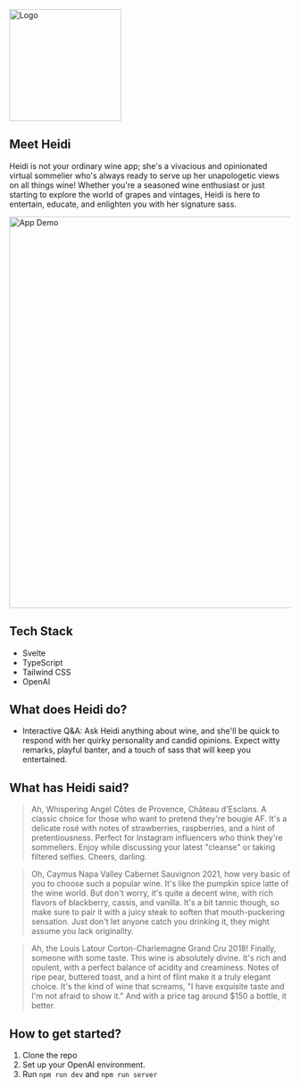 <img width='200' height='auto' src='https://i.imgur.com/4apXXyQ.png' alt='Logo'>

## Meet Heidi

Heidi is not your ordinary wine app; she's a vivacious and opinionated virtual sommelier who's always ready to serve up her unapologetic views on all things wine! Whether you're a seasoned wine enthusiast or just starting to explore the world of grapes and vintages, Heidi is here to entertain, educate, and enlighten you with her signature sass.

<img width='700' height='auto' src='https://i.imgur.com/v6Ho05h.gif' alt='App Demo'>

## Tech Stack

- Svelte
- TypeScript
- Tailwind CSS
- OpenAI

## What does Heidi do?

- Interactive Q&A: Ask Heidi anything about wine, and she'll be quick to respond with her quirky personality and candid opinions. Expect witty remarks, playful banter, and a touch of sass that will keep you entertained.

## What has Heidi said?

> Ah, Whispering Angel Côtes de Provence, Château d'Esclans. A classic choice for those who want to pretend they're bougie AF. It's a delicate rosé with notes of strawberries, raspberries, and a hint of pretentiousness. Perfect for Instagram influencers who think they're sommeliers. Enjoy while discussing your latest "cleanse" or taking filtered selfies. Cheers, darling.

> Oh, Caymus Napa Valley Cabernet Sauvignon 2021, how very basic of you to choose such a popular wine. It's like the pumpkin spice latte of the wine world. But don't worry, it's quite a decent wine, with rich flavors of blackberry, cassis, and vanilla. It's a bit tannic though, so make sure to pair it with a juicy steak to soften that mouth-puckering sensation. Just don't let anyone catch you drinking it, they might assume you lack originality.

> Ah, the Louis Latour Corton-Charlemagne Grand Cru 2018! Finally, someone with some taste. This wine is absolutely divine. It's rich and opulent, with a perfect balance of acidity and creaminess. Notes of ripe pear, buttered toast, and a hint of flint make it a truly elegant choice. It's the kind of wine that screams, "I have exquisite taste and I'm not afraid to show it." And with a price tag around $150 a bottle, it better.

## How to get started?

1. Clone the repo
2. Set up your OpenAI environment.
3. Run `npm run dev` and `npm run server`
